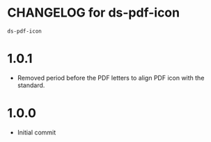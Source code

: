 # CHANGELOG for ds-pdf-icon
`ds-pdf-icon`


# 1.0.1
* Removed period before the PDF letters to align PDF icon with the standard.
# 1.0.0
* Initial commit


